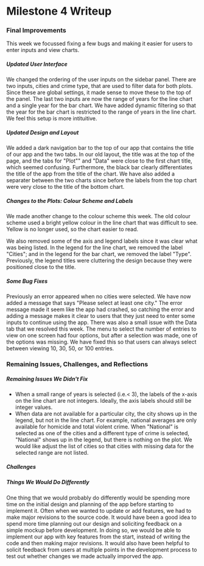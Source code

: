 Milestone 4 Writeup
================

### Final Improvements

This week we focussed fixing a few bugs and making it easier for users to enter inputs and view charts.

##### Updated User Interface

We changed the ordering of the user inputs on the sidebar panel. There are two inputs, cities and crime type, that are used to filter data for both plots. Since these are global settings, it made sense to move these to the top of the panel. The last two inputs are now the range of years for the line chart and a single year for the bar chart. We have added dynamic filtering so that the year for the bar chart is restricted to the range of years in the line chart. We feel this setup is more intituitive.

##### Updated Design and Layout

We added a dark navigation bar to the top of our app that contains the title of our app and the two tabs. In our old layout, the title was at the top of the page, and the tabs for "Plot"" and "Data" were close to the first chart title, which seemed confusing. Furthermore, the black bar clearly differentiates the title of the app from the title of the chart. We have also added a separater between the two charts since before the labels from the top chart were very close to the title of the bottom chart.

##### Changes to the Plots: Colour Scheme and Labels

We made another change to the colour scheme this week. The old colour scheme used a bright yellow colour in the line chart that was difficult to see. Yellow is no longer used, so the chart easier to read.

We also removed some of the axis and legend labels since it was clear what was being listed. In the legend for the line chart, we removed the label "Cities"; and in the legend for the bar chart, we removed the label "Type". Previously, the legend titles were cluttering the design because they were positioned close to the title.

##### Some Bug Fixes

Previously an error appeared when no cities were selected. We have now added a message that says "Please select at least one city." The error message made it seem like the app had crashed, so catching the error and adding a message makes it clear to users that they just need to enter some inputs to continue using the app.
There was also a small issue with the Data tab that we resolved this week. The menu to select the number of entries to view on one screen had four options, but after a selection was made, one of the options was missing. We have fixed this so that users can always select between viewing 10, 30, 50, or 100 entries.

### Remaining Issues, Challenges, and Reflections

##### Remaining Issues We Didn't Fix

-   When a small range of years is selected (i.e.&lt; 3), the labels of the x-axis on the line chart are not integers. Ideally, the axis labels should still be integer values.
-   When data are not available for a particular city, the city shows up in the legend, but not in the line chart. For example, national averages are only available for homicide and total violent crime. When "National" is selected as one of the cities and a different type of crime is selected, "National" shows up in the legend, but there is nothing on the plot. We would like adjust the list of cities so that cities with missing data for the selected range are not listed.

##### Challenges

##### Things We Would Do Differently

One thing that we would probably do differently would be spending more time on the initial design and planning of the app before starting to implement it. Often when we wanted to update or add features, we had to make major revisions to the source code. It would have been a good idea to spend more time planning out our design and soliciting feedback on a simple mockup before development. In doing so, we would be able to implement our app with key features from the start, instead of writing the code and then making major revisions. It would also have been helpful to solicit feedback from users at multiple points in the development process to test out whether changes we made actually imporved the app.
